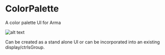 # ColorPalette
A color palette UI for Arma

![alt text](https://www.dropbox.com/s/2zhw8fzi37zh8c5/ColorPalette.png?raw=1 "Color Palette")

Can be created as a stand alone UI or can be incorporated into an existing display/ctrlsGroup.
